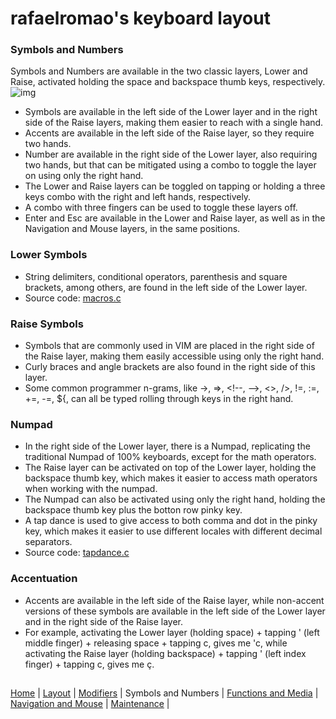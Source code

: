 # rafaelromao's keyboard layout

### Symbols and Numbers
Symbols and Numbers are available in the two classic layers, Lower and Raise, activated holding the space and backspace thumb keys, respectively.
![img](https://i.imgur.com/HCGoWBq.png)
- Symbols are available in the left side of the Lower layer and in the right side of the Raise layers, making them easier to reach with a single hand.
- Accents are available in the left side of the Raise layer, so they require two hands.
- Number are available in the right side of the Lower layer, also requiring two hands, but that can be mitigated using a combo to toggle the layer on using only the right hand.
- The Lower and Raise layers can be toggled on tapping or holding a three keys combo with the right and left hands, respectively.
- A combo with three fingers can be used to toggle these layers off.
- Enter and Esc are available in the Lower and Raise layer, as well as in the Navigation and Mouse layers, in the same positions.

### Lower Symbols
- String delimiters, conditional operators, parenthesis and square brackets, among others, are found in the left side of the Lower layer.
- Source code: [macros.c](../features/macros.c)

### Raise Symbols
- Symbols that are commonly used in VIM are placed in the right side of the Raise layer, making them easily accessible using only the right hand.
- Curly braces and angle brackets are also found in the right side of this layer.
- Some common programmer n-grams, like ->, =>, \<!--, -->, <>, />, !=, :=, +=, -=, ${, can all be typed rolling through keys in the right hand.

### Numpad
- In the right side of the Lower layer, there is a Numpad, replicating the traditional Numpad of 100% keyboards, except for the math operators.
- The Raise layer can be activated on top of the Lower layer, holding the backspace thumb key, which makes it easier to access math operators when working with the numpad.
- The Numpad can also be activated using only the right hand, holding the backspace thumb key plus the botton row pinky key.
- A tap dance is used to give access to both comma and dot in the pinky key, which makes it easier to use different locales with different decimal separators.
- Source code: [tapdance.c](../features/tapdance.c)

### Accentuation
- Accents are available in the left side of the Raise layer, while non-accent versions of these symbols are available in the left side of the Lower layer and in the right side of the Raise layer.
- For example, activating the Lower layer (holding space) + tapping ' (left middle finger) + releasing space + tapping c, gives me 'c, while activating the Raise layer (holding backspace) + tapping ' (left index finger) + tapping c, gives me ç.


##
[Home](../readme.md) | 
[Layout](layout.md) |
[Modifiers](modifiers.md) |
Symbols and Numbers |
[Functions and Media](functions.md) | 
[Navigation and Mouse](navigation.md) |
[Maintenance](maintenance.md) |

